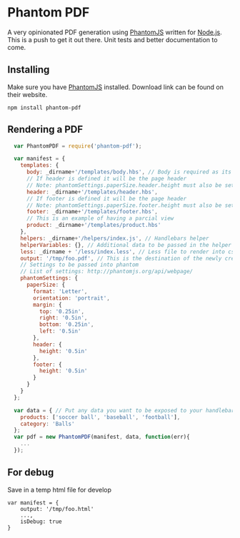 # Phantom PDF

A very opinionated PDF generation using [PhantomJS](http://phantomjs.org/) written for [Node.js](http://nodejs.org/). This is a push to get it out there. Unit tests and better documentation to come.

## Installing

  Make sure you have [PhantomJS](http://phantomjs.org/) installed. Download link can be found on their website.

    npm install phantom-pdf

## Rendering a PDF

```javascript
  var PhantomPDF = require('phantom-pdf');

  var manifest = {
    templates: {
      body: _dirname+'/templates/body.hbs', // Body is required as its the entry point
      // If header is defined it will be the page header
      // Note: phantomSettings.paperSize.header.height must also be set
      header: _dirname+'/templates/header.hbs',
      // If footer is defined it will be the page header
      // Note: phantomSettings.paperSize.footer.height must also be set
      footer: _dirname+'/templates/footer.hbs',
      // This is an example of having a parcial view
      product: _dirname+'/templates/product.hbs'
    },
    helpers: _dirname+'/helpers/index.js', // Handlebars helper
    helperVariables: {}, // Additional data to be passed in the helper such as local
    less: _dirname + '/less/index.less', // Less file to render into css
    output: '/tmp/foo.pdf', // This is the destination of the newly created PDF
    // Settings to be passed into phantom
    // List of settings: http://phantomjs.org/api/webpage/
    phantomSettings: {
      paperSize: {
        format: 'Letter',
        orientation: 'portrait',
        margin: {
          top: '0.25in',
          right: '0.5in',
          bottom: '0.25in',
          left: '0.5in'
        },
        header: {
          height: '0.5in'
        },
        footer: {
          height: '0.5in'
        }
      }
    }
  };

  var data = { // Put any data you want to be exposed to your handlebars template
    products: ['soccer ball', 'baseball', 'football'],
    category: 'Balls'
  };
  var pdf = new PhantomPDF(manifest, data, function(err){
    ...
  });
```

## For debug
Save in a temp html file for develop

```
var manifest = {
    output: '/tmp/foo.html'
    ...,
    isDebug: true
}
```
